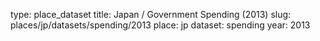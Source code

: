 type: place_dataset
title: Japan / Government Spending (2013)
slug: places/jp/datasets/spending/2013
place: jp
dataset: spending
year: 2013

